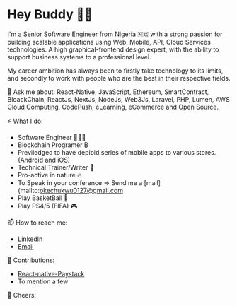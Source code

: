 # Hey Buddy 👋🏾

I'm a Senior Software Engineer from Nigeria 🇳🇬 with a strong passion for building scalable applications using Web, Mobile, API, Cloud Services technologies. A high graphical-frontend design expert, with the ability to support business systems to a professional level. 

My career ambition has always been to firstly take technology to its limits, and secondly to work with people who are the best in their respective fields.


💬 Ask me about: React-Native, JavaScript, Ethereum, SmartContract, BloackChain, ReactJs, NextJs, NodeJs, Web3Js, Laravel, PHP, Lumen, AWS Cloud Computing, CodePush, eLearning, eCommerce and Open Source.


⚡️ What I do:
- Software Engineer 👨🏻‍💻
- Blockchain Programer ₿
- Previledged to have deploid series of mobile apps to various stores. (Android and iOS)
- Technical Trainer/Writer 🔖
- Pro-active in nature 🔥
- To Speak in your conference => Send me a [mail](mailto:okechukwu0127@gmail.com
- Play BasketBall 🏀 
- Play PS4/5 (FIFA) 🎮


📫 How to reach me:  
- [LinkedIn](https://www.linkedin.com/in/okechukwu-eze-6035734b/)
- [Email](mailto:okechukwu0127@gmail.com)


💎 Contributions: 
- [React-native-Paystack](https://github.com/just1and0/React-Native-Paystack-WebView)
- To mention a few

🥂 Cheers!
